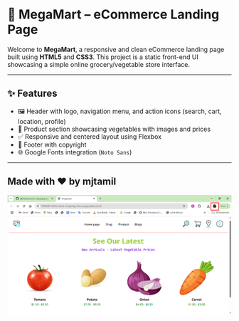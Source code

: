 
# 🛒 MegaMart – eCommerce Landing Page

Welcome to **MegaMart**, a responsive and clean eCommerce landing page built using **HTML5** and **CSS3**. This project is a static front-end UI showcasing a simple online grocery/vegetable store interface.

---

## ✨ Features

- 🖼️ Header with logo, navigation menu, and action icons (search, cart, location, profile)
- 🥬 Product section showcasing vegetables with images and prices
- ✅ Responsive and centered layout using Flexbox
- 🧾 Footer with copyright
- 🌐 Google Fonts integration (`Noto Sans`)

---

## Made with ❤️ by mjtamil

![alt text](image-1.png)